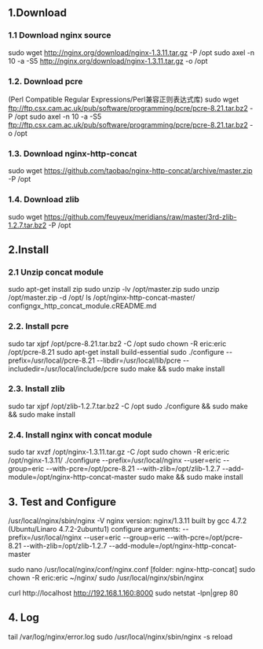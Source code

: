 ## 1.Download
### 1.1 Download nginx source
sudo wget http://nginx.org/download/nginx-1.3.11.tar.gz -P /opt
sudo axel -n 10 -a -S5 http://nginx.org/download/nginx-1.3.11.tar.gz -o /opt

### 1.2. Download pcre
(Perl Compatible Regular Expressions/Perl兼容正则表达式库)
sudo wget ftp://ftp.csx.cam.ac.uk/pub/software/programming/pcre/pcre-8.21.tar.bz2 -P /opt
sudo axel -n 10 -a -S5 ftp://ftp.csx.cam.ac.uk/pub/software/programming/pcre/pcre-8.21.tar.bz2 -o /opt

### 1.3. Download nginx-http-concat
sudo wget https://github.com/taobao/nginx-http-concat/archive/master.zip -P /opt

### 1.4. Download zlib
sudo wget https://github.com/feuyeux/meridians/raw/master/3rd-zlib-1.2.7.tar.bz2 -P /opt

## 2.Install
### 2.1 Unzip concat module
sudo apt-get install zip
sudo unzip -lv /opt/master.zip
sudo unzip /opt/master.zip -d /opt/
ls /opt/nginx-http-concat-master/
configngx_http_concat_module.cREADME.md

### 2.2. Install pcre
sudo tar xjpf /opt/pcre-8.21.tar.bz2 -C /opt
sudo chown -R eric:eric /opt/pcre-8.21
sudo apt-get install build-essential
sudo ./configure --prefix=/usr/local/pcre-8.21 --libdir=/usr/local/lib/pcre --includedir=/usr/local/include/pcre
sudo make && sudo make install

### 2.3. Install zlib
sudo tar xjpf /opt/zlib-1.2.7.tar.bz2 -C /opt
sudo ./configure && sudo make && sudo make install

### 2.4. Install nginx with concat module
sudo tar xvzf /opt/nginx-1.3.11.tar.gz -C /opt
sudo chown -R eric:eric /opt/nginx-1.3.11/
./configure --prefix=/usr/local/nginx --user=eric --group=eric --with-pcre=/opt/pcre-8.21 --with-zlib=/opt/zlib-1.2.7 --add-module=/opt/nginx-http-concat-master
sudo make && sudo make install

## 3. Test and Configure
/usr/local/nginx/sbin/nginx -V
nginx version: nginx/1.3.11
built by gcc 4.7.2 (Ubuntu/Linaro 4.7.2-2ubuntu1)
configure arguments: --prefix=/usr/local/nginx --user=eric --group=eric --with-pcre=/opt/pcre-8.21 --with-zlib=/opt/zlib-1.2.7 --add-module=/opt/nginx-http-concat-master

sudo nano /usr/local/nginx/conf/nginx.conf [folder: nginx-http-concat]
sudo chown -R eric:eric ~/nginx/
sudo /usr/local/nginx/sbin/nginx

curl http://localhost
http://192.168.1.160:8000
sudo netstat -lpn|grep 80

## 4. Log
tail /var/log/nginx/error.log
sudo /usr/local/nginx/sbin/nginx -s reload
